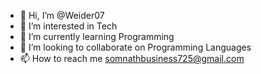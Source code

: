 - 👋 Hi, I’m @Weider07
- 👀 I’m interested in Tech
- 🌱 I’m currently learning Programming
- 💞️ I’m looking to collaborate on Programming Languages
- 📫 How to reach me somnathbusiness725@gmail.com

<!---
Weider07/Weider07 is a ✨ special ✨ repository because its `README.md` (this file) appears on your GitHub profile.
You can click the Preview link to take a look at your changes.
--->

